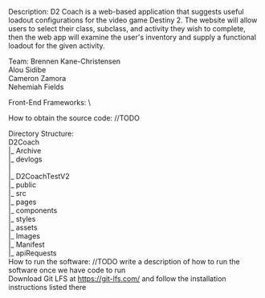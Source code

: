 Description: D2 Coach is a  web-based application that suggests useful loadout configurations for the video game Destiny 2. The website will allow users to select their class, subclass, and activity they wish to complete, then the web app will examine the user's inventory and supply a functional loadout for the given activity.


Team:
Brennen Kane-Christensen  
Alou Sidibe  
Cameron Zamora  
Nehemiah Fields  

Front-End Frameworks: \

How to obtain the source code: //TODO

Directory Structure: \
D2Coach \
|_ Archive \
  |_ devlogs \
| \
|_ D2CoachTestV2 \
  |_ public \
  |_ src \
    |_ pages \
    |_ components \
    |_ styles \
    |_ assets \
      |_ Images \
      |_ Manifest \
    |_ apiRequests \
How to run the software: //TODO write a description of how to run the software once we have code to run \
Download Git LFS at https://git-lfs.com/ and follow the installation instructions listed there
